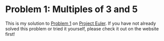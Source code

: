 # Problem 1: Multiples of 3 and 5
This is my solution to [Problem 1](https://projecteuler.net/problem=1) on [Project Euler](https://projecteuler.net).
If you have not already solved this problem or tried it yourself, please check it out on the website first!
